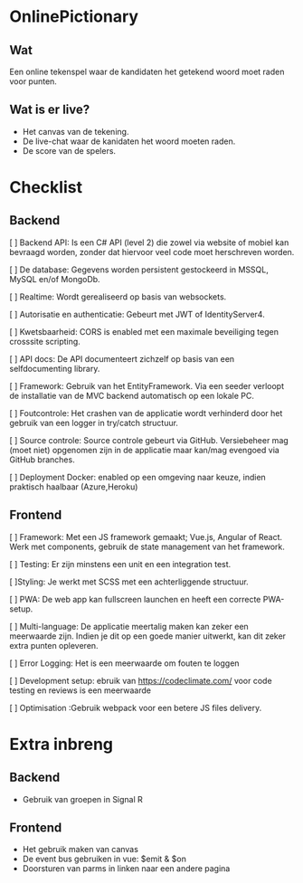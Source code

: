 # OnlinePictionary
## Wat
Een online tekenspel waar de kandidaten het getekend woord moet raden voor punten.

## Wat is er live?
- Het canvas van de tekening.
- De live-chat waar de kanidaten het woord moeten raden.
- De score van de spelers.

# Checklist
## Backend
[ ] Backend API: Is een C# API (level 2) die zowel via website of mobiel kan bevraagd worden, zonder dat hiervoor veel code moet herschreven worden.

[ ] De database: Gegevens worden persistent gestockeerd in MSSQL, MySQL en/of MongoDb.

[ ] Realtime: Wordt gerealiseerd op basis van websockets.

[ ] Autorisatie en authenticatie: Gebeurt met JWT of IdentityServer4.

[ ] Kwetsbaarheid: CORS is enabled met een maximale beveiliging tegen crosssite scripting. 

[ ] API docs: De API documenteert zichzelf op basis van een selfdocumenting library.

[ ] Framework: Gebruik van het EntityFramework. Via een seeder verloopt de installatie van de MVC backend automatisch op een lokale PC.

[ ] Foutcontrole: Het crashen van de applicatie wordt verhinderd door het gebruik van een logger in try/catch structuur.

[ ] Source controle: Source controle gebeurt via GitHub. Versiebeheer mag (moet niet) opgenomen zijn in de applicatie maar kan/mag evengoed via GitHub branches.

[ ] Deployment Docker: enabled op een omgeving naar keuze, indien praktisch haalbaar (Azure,Heroku)

## Frontend
[ ] Framework: Met een JS framework gemaakt; Vue.js, Angular of React. Werk met components, gebruik de state management van het framework.

[ ] Testing: Er zijn minstens een unit en een integration test.

[ ]Styling: Je werkt met SCSS met een achterliggende structuur.

[ ] PWA: De web app kan fullscreen launchen en heeft een correcte PWA-setup.

[ ] Multi-language: De applicatie meertalig maken kan zeker een meerwaarde zijn. Indien je dit op een goede manier uitwerkt, kan dit zeker extra punten opleveren.

[ ] Error Logging: Het is een meerwaarde om fouten te loggen

[ ] Development setup: ebruik van https://codeclimate.com/ voor code testing en reviews is een meerwaarde

[ ] Optimisation :Gebruik webpack voor een betere JS files delivery.

# Extra inbreng
## Backend
- Gebruik van groepen in Signal R

## Frontend
- Het gebruik maken van canvas
- De event bus  gebruiken in vue: $emit & $on
- Doorsturen van parms in linken naar een andere pagina

